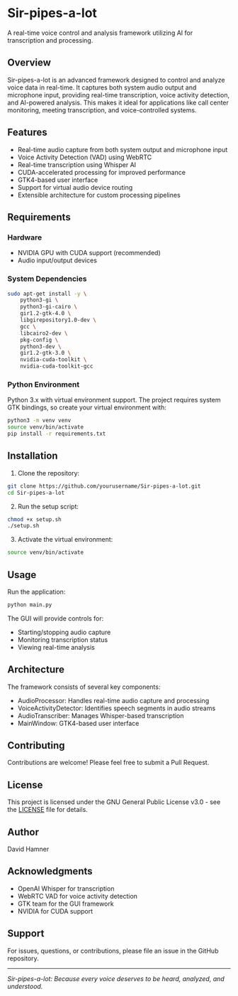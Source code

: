 # Sir-pipes-a-lot

A real-time voice control and analysis framework utilizing AI for transcription and processing.

## Overview

Sir-pipes-a-lot is an advanced framework designed to control and analyze voice data in real-time. It captures both system audio output and microphone input, providing real-time transcription, voice activity detection, and AI-powered analysis. This makes it ideal for applications like call center monitoring, meeting transcription, and voice-controlled systems.

## Features

- Real-time audio capture from both system output and microphone input
- Voice Activity Detection (VAD) using WebRTC
- Real-time transcription using Whisper AI
- CUDA-accelerated processing for improved performance
- GTK4-based user interface
- Support for virtual audio device routing
- Extensible architecture for custom processing pipelines

## Requirements

### Hardware
- NVIDIA GPU with CUDA support (recommended)
- Audio input/output devices

### System Dependencies
```bash
sudo apt-get install -y \
    python3-gi \
    python3-gi-cairo \
    gir1.2-gtk-4.0 \
    libgirepository1.0-dev \
    gcc \
    libcairo2-dev \
    pkg-config \
    python3-dev \
    gir1.2-gtk-3.0 \
    nvidia-cuda-toolkit \
    nvidia-cuda-toolkit-gcc
```

### Python Environment
Python 3.x with virtual environment support. The project requires system GTK bindings, so create your virtual environment with:

```bash
python3 -m venv venv
source venv/bin/activate
pip install -r requirements.txt
```

## Installation

1. Clone the repository:
```bash
git clone https://github.com/yourusername/Sir-pipes-a-lot.git
cd Sir-pipes-a-lot
```

2. Run the setup script:
```bash
chmod +x setup.sh
./setup.sh
```

3. Activate the virtual environment:
```bash
source venv/bin/activate
```

## Usage

Run the application:
```bash
python main.py
```

The GUI will provide controls for:
- Starting/stopping audio capture
- Monitoring transcription status
- Viewing real-time analysis

## Architecture

The framework consists of several key components:

- AudioProcessor: Handles real-time audio capture and processing
- VoiceActivityDetector: Identifies speech segments in audio streams
- AudioTranscriber: Manages Whisper-based transcription
- MainWindow: GTK4-based user interface

## Contributing

Contributions are welcome! Please feel free to submit a Pull Request.

## License

This project is licensed under the GNU General Public License v3.0 - see the [LICENSE](LICENSE) file for details.

## Author

David Hamner

## Acknowledgments

- OpenAI Whisper for transcription
- WebRTC VAD for voice activity detection
- GTK team for the GUI framework
- NVIDIA for CUDA support

## Support

For issues, questions, or contributions, please file an issue in the GitHub repository.

---
*Sir-pipes-a-lot: Because every voice deserves to be heard, analyzed, and understood.*
